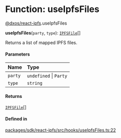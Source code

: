 # Function: useIpfsFiles

[@dxos/react-ipfs](../modules/dxos_react_ipfs.md).useIpfsFiles

**useIpfsFiles**(`party`, `type`): [`IPFSFile`](../types/dxos_react_ipfs.IPFSFile.md)[]

Returns a list of mapped IPFS files.

#### Parameters

| Name | Type |
| :------ | :------ |
| `party` | `undefined` \| `Party` |
| `type` | `string` |

#### Returns

[`IPFSFile`](../types/dxos_react_ipfs.IPFSFile.md)[]

#### Defined in

[packages/sdk/react-ipfs/src/hooks/useIpfsFiles.ts:22](https://github.com/dxos/dxos/blob/main/packages/sdk/react-ipfs/src/hooks/useIpfsFiles.ts#L22)
